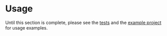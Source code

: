 # Usage

Until this section is complete, please see the [tests](https://github.com/OmenApps/django-segments/tree/main/tests) and the [example project](https://github.com/OmenApps/django-segments/tree/main/example_project) for usage examples.
